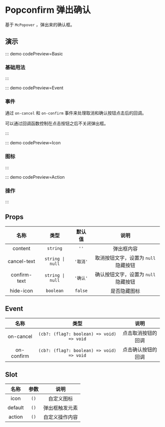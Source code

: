 <script setup>
import Basic from '@/popconfirm/demos/DemoBasic.vue'
import Event from '@/popconfirm/demos/DemoEvent.vue'
import Icon from '@/popconfirm/demos/DemoIcon.vue'
import Action from '@/popconfirm/demos/DemoAction.vue'
// import { McTextLink } from '../../McUI'
</script>

# Popconfirm 弹出确认

基于 `McPopover` ，弹出来的确认框。

## 演示

::: demo codePreview=Basic

### 基础用法

<Basic />
:::

::: demo codePreview=Event

### 事件

通过 `on-cancel` 和 `on-confirm` 事件来处理取消和确认按钮点击后的回调。

可以通过回调函数控制在点击按钮之后不关闭弹出框。

<Event />
:::

::: demo codePreview=Icon

### 图标

<Icon />
:::

::: demo codePreview=Action

### 操作

<Action />
:::

## Props

|     名称     |       类型       |  默认值  |                 说明                 |
| :----------: | :--------------: | :------: | :----------------------------------: |
|   content    |     `string`     |   `''`   |              弹出框内容              |
| cancel-text  | `string \| null` | `'取消'` | 取消按钮文字，设置为 `null` 隐藏按钮 |
| confirm-text | `string \| null` | `'确认'` | 确认按钮文字，设置为 `null` 隐藏按钮 |
|  hide-icon   |    `boolean`     | `false`  |             是否隐藏图标             |

<!-- 更多 Props 请参考 <McTextLink to="Popover#props">Popover Props</McTextLink> 。 -->

## Event

|    名称    |                   类型                    |        说明        |
| :--------: | :---------------------------------------: | :----------------: |
| on-cancel  | `(cb?: (flag?: boolean) => void) => void` | 点击取消按钮的回调 |
| on-confirm | `(cb?: (flag?: boolean) => void) => void` | 点击确认按钮的回调 |

<!-- 更多 Event 请参考 <McTextLink to="Popover#event">Popover Event</McTextLink> 。 -->

## Slot

|  名称   | 参数 |      说明      |
| :-----: | :--: | :------------: |
|  icon   | `()` |   自定义图标   |
| default | `()` | 弹出框触发元素 |
| action  | `()` | 自定义操作内容 |
